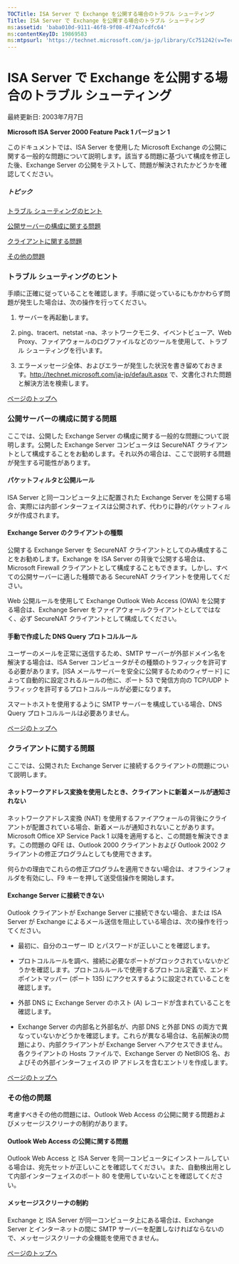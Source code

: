 ```yaml
---
TOCTitle: ISA Server で Exchange を公開する場合のトラブル シューティング
Title: ISA Server で Exchange を公開する場合のトラブル シューティング
ms:assetid: 'baba010d-9111-46f8-9f08-4f74afcdfc64'
ms:contentKeyID: 19869583
ms:mtpsurl: 'https://technet.microsoft.com/ja-jp/library/Cc751242(v=TechNet.10)'
---
```


ISA Server で Exchange を公開する場合のトラブル シューティング
==============================================================

最終更新日: 2003年7月7日

**Microsoft ISA Server 2000 Feature Pack 1 バージョン 1**

このドキュメントでは、ISA Server を使用した Microsoft Exchange の公開に関する一般的な問題について説明します。該当する問題に基づいて構成を修正した後、Exchange Server の公開をテストして、問題が解決されたかどうかを確認してください。

##### トピック

[](#edaa)[トラブル シューティングのヒント](#edaa)

[](#ecaa)[公開サーバーの構成に関する問題](#ecaa)

[](#ebaa)[クライアントに関する問題](#ebaa)

[](#eaaa)[その他の問題](#eaaa)

### トラブル シューティングのヒント

手順に正確に従っていることを確認します。手順に従っているにもかかわらず問題が発生した場合は、次の操作を行ってください。

1.  サーバーを再起動します。

2.  ping、tracert、netstat -na、ネットワークモニタ、イベントビューア、Web Proxy、ファイアウォールのログファイルなどのツールを使用して、トラブル シューティングを行います。

3.  エラーメッセージ全体、およびエラーが発生した状況を書き留めておきます。<http://technet.microsoft.com/ja-jp/default.aspx> で、文書化された問題と解決方法を検索します。

[](#mainsection)[ページのトップへ](#mainsection)

### 公開サーバーの構成に関する問題

ここでは、公開した Exchange Server の構成に関する一般的な問題について説明します。公開した Exchange Server コンピュータは SecureNAT クライアントとして構成することをお勧めします。それ以外の場合は、ここで説明する問題が発生する可能性があります。

#### パケットフィルタと公開ルール

ISA Server と同一コンピュータ上に配置された Exchange Server を公開する場合、実際には内部インターフェイスは公開されず、代わりに静的パケットフィルタが作成されます。

#### Exchange Server のクライアントの種類

公開する Exchange Server を SecureNAT クライアントとしてのみ構成することをお勧めします。Exchange を ISA Server の背後で公開する場合は、Microsoft Firewall クライアントとして構成することもできます。しかし、すべての公開サーバーに適した種類である SecureNAT クライアントを使用してください。

Web 公開ルールを使用して Exchange Outlook Web Access (OWA) を公開する場合は、Exchange Server をファイアウォールクライアントとしてではなく、必ず SecureNAT クライアントとして構成してください。

#### 手動で作成した DNS Query プロトコルルール

ユーザーのメールを正常に送信するため、SMTP サーバーが外部ドメイン名を解決する場合は、ISA Server コンピュータがその種類のトラフィックを許可する必要があります。\[ISA メールサーバーを安全に公開するためのウィザード\] によって自動的に設定されるルールの他に、ポート 53 で発信方向の TCP/UDP トラフィックを許可するプロトコルルールが必要になります。

スマートホストを使用するように SMTP サーバーを構成している場合、DNS Query プロトコルルールは必要ありません。

[](#mainsection)[ページのトップへ](#mainsection)

### クライアントに関する問題

ここでは、公開された Exchange Server に接続するクライアントの問題について説明します。

#### ネットワークアドレス変換を使用したとき、クライアントに新着メールが通知されない

ネットワークアドレス変換 (NAT) を使用するファイアウォールの背後にクライアントが配置されている場合、新着メールが通知されないことがあります。Microsoft Office XP Service Pack 1 以降を適用すると、この問題を解決できます。この問題の QFE は、Outlook 2000 クライアントおよび Outlook 2002 クライアントの修正プログラムとしても使用できます。

何らかの理由でこれらの修正プログラムを適用できない場合は、オフラインフォルダを有効にし、F9 キーを押して送受信操作を開始します。

#### Exchange Server に接続できない

Outlook クライアントが Exchange Server に接続できない場合、または ISA Server が Exchange によるメール送信を阻止している場合は、次の操作を行ってください。

-   最初に、自分のユーザー ID とパスワードが正しいことを確認します。


-   プロトコルルールを調べ、接続に必要なポートがブロックされていないかどうかを確認します。プロトコルルールで使用するプロトコル定義で、エンドポイントマッパー (ポート 135) にアクセスするように設定されていることを確認します。

-   外部 DNS に Exchange Server のホスト (A) レコードが含まれていることを確認します。

-   Exchange Server の内部名と外部名が、内部 DNS と外部 DNS の両方で異なっていないかどうかを確認します。これらが異なる場合は、名前解決の問題により、内部クライアントが Exchange Server へアクセスできません。各クライアントの Hosts ファイルで、Exchange Server の NetBIOS 名、およびその外部インターフェイスの IP アドレスを含むエントリを作成します。

[](#mainsection)[ページのトップへ](#mainsection)

### その他の問題

考慮すべきその他の問題には、Outlook Web Access の公開に関する問題およびメッセージスクリーナの制約があります。

#### Outlook Web Access の公開に関する問題

Outlook Web Access と ISA Server を同一コンピュータにインストールしている場合は、宛先セットが正しいことを確認してください。また、自動検出用として内部インターフェイスのポート 80 を使用していないことを確認してください。

#### メッセージスクリーナの制約

Exchange と ISA Server が同一コンピュータ上にある場合は、Exchange Server とインターネットの間に SMTP サーバーを配置しなければならないので、メッセージスクリーナの全機能を使用できません。

[](#mainsection)[ページのトップへ](#mainsection)